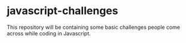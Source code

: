 # javascript-challenges
This repository will be containing some basic challenges people come across while coding in Javascript.
